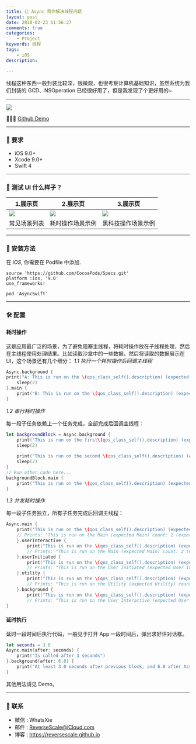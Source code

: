 ```yaml
---
title: 让 Async 帮你解决线程问题
layout: post
date: 2018-02-23 11:56:27
comments: true
categories:
	- Project
keywords: 线程
tags:
	- iOS
description: 

---
```

线程这种东西一般封装比较深，很微观，也很考察计算机基础知识，虽然系统为我们封装的 GCD、NSOperation 已经很好用了，但是我发现了个更好用的~                                                                                                                        

<!-- more -->
------
![](https://user-gold-cdn.xitu.io/2018/3/12/1621845a78601b8d?w=637&h=379&f=png&s=267470)

👨🏻‍💻 [Github Demo](https://github.com/ReverseScale/ThreadScenarioDemo)

----
### 🤖 要求

* iOS 9.0+
* Xcode 9.0+
* Swift 4

----
### 🎨 测试 UI 什么样子？

|1.展示页 |2.展示页 |3.展示页 |
| ------------- | ------------- | ------------- | 
| ![](https://user-gold-cdn.xitu.io/2018/3/15/16227c294d4ada05?w=358&h=704&f=png&s=60908) | ![](https://user-gold-cdn.xitu.io/2018/3/15/16227c2952da907c?w=358&h=704&f=png&s=45074) | ![](https://user-gold-cdn.xitu.io/2018/3/15/16227c2951fdff08?w=358&h=704&f=png&s=38121) | 
| 常见场景列表 | 耗时操作场景示例 | 黑科技操作场景示例 | 

----
### 🎯 安装方法

在 *iOS*, 你需要在 Podfile 中添加.
```
source 'https://github.com/CocoaPods/Specs.git'
platform :ios, '9.0'
use_frameworks!

pod 'AsyncSwift'
```

----
### 🛠 配置

#### 耗时操作

这是应用最广泛的场景，为了避免阻塞主线程，将耗时操作放在子线程处理，然后在主线程使用处理结果。比如读取沙盒中的一些数据，然后将读取的数据展示在 UI，这个场景还有几个细分：
*1.1 执行一个耗时操作后回调主线程*
```Swift
Async.background {
print("A: This is run on the \(qos_class_self().description) (expected \(QOS_CLASS_BACKGROUND.description))")
    sleep(2)
}.main {
    print("B: This is run on the \(qos_class_self().description) (expected \(qos_class_main().description)), after the previous block")
}
```
*1.2 串行耗时操作*

每一段子任务依赖上一个任务完成，全部完成后回调主线程：
```Swift
let backgroundBlock = Async.background {
    print("This is run on the first\(qos_class_self().description) (expected \(QOS_CLASS_BACKGROUND.description))")
    sleep(2)
    
    print("This is run on the second \(qos_class_self().description) (expected \(QOS_CLASS_BACKGROUND.description))")
    sleep(2)
}
// Run other code here...
backgroundBlock.main {
    print("This is run on the \(qos_class_self().description) (expected \(qos_class_main().description)), after the previous block")
}
```
*1.3 并发耗时操作*

每一段子任务独立，所有子任务完成后回调主线程：
```Swift
Async.main {
    print("This is run on the \(qos_class_self().description) (expected \(qos_class_main().description))")
    // Prints: "This is run on the Main (expected Main) count: 1 (expected 1)"
    }.userInteractive {
        print("This is run on the \(qos_class_self().description) (expected \(QOS_CLASS_USER_INTERACTIVE.description))")
        // Prints: "This is run on the Main (expected Main) count: 2 (expected 2)"
    }.userInitiated {
        print("This is run on the \(qos_class_self().description) (expected \(QOS_CLASS_USER_INITIATED.description)) ")
        // Prints: "This is run on the User Initiated (expected User Initiated) count: 3 (expected 3)"
    }.utility {
        print("This is run on the \(qos_class_self().description) (expected \(QOS_CLASS_UTILITY.description)) ")
        // Prints: "This is run on the Utility (expected Utility) count: 4 (expected 4)"
    }.background {
        print("This is run on the \(qos_class_self().description) (expected \(QOS_CLASS_BACKGROUND.description)) ")
        // Prints: "This is run on the User Interactive (expected User Interactive) count: 5 (expected 5)"
}
```

#### 延时执行

延时一段时间后执行代码，一般见于打开 App 一段时间后，弹出求好评对话框。
```Swift
let seconds = 3.0
Async.main(after: seconds) {
    print("Is called after 3 seconds")
}.background(after: 6.0) {
    print("At least 3.0 seconds after previous block, and 6.0 after Async code is called")
}
```

其他用法请见 Demo。

----
### 😬 联系
* 微信 : WhatsXie
* 邮件 : ReverseScale@iCloud.com
* 博客 : https://reversescale.github.io
